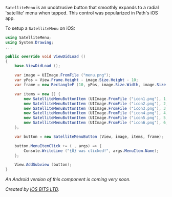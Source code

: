 `SatelliteMenu` is an unobtrusive button that smoothly expands to a radial 'satellite' menu when tapped.
This control was popularized in Path's iOS app.

To setup a `SatelliteMenu` on iOS:

```csharp
using SatelliteMenu;
using System.Drawing;
...

public override void ViewDidLoad ()
{
	base.ViewDidLoad ();

	var image = UIImage.FromFile ("menu.png");
	var yPos = View.Frame.Height - image.Size.Height - 10;
	var frame = new RectangleF (10, yPos, image.Size.Width, image.Size.Height);

	var items = new [] { 
		new SatelliteMenuButtonItem (UIImage.FromFile ("icon1.png"), 1, "Search"),
		new SatelliteMenuButtonItem (UIImage.FromFile ("icon2.png"), 2, "Update"),
		new SatelliteMenuButtonItem (UIImage.FromFile ("icon3.png"), 3, "Share"),
		new SatelliteMenuButtonItem (UIImage.FromFile ("icon4.png"), 4, "Post"),
		new SatelliteMenuButtonItem (UIImage.FromFile ("icon5.png"), 5, "Reload"),
		new SatelliteMenuButtonItem (UIImage.FromFile ("icon6.png"), 6, "Settingd")
	};

	var button = new SatelliteMenuButton (View, image, items, frame);

	button.MenuItemClick += (_, args) => {
		Console.WriteLine ("{0} was clicked!", args.MenuItem.Name);
	};

	View.AddSubview (button);
}
```

*An Android version of this component is coming very soon.*

*Created by [IOS BITS LTD](http://iosbits.co.uk/new/).*
